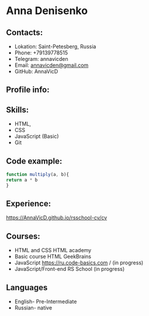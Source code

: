 # Anna Denisenko

## Contacts:
- Lokation: Saint-Petesberg, Russia
- Phone: +79139778515
- Telegram: annavicden
- Email: annavicden@gmail.com
- GitHub: AnnaVicD

## Profile info:

## Skills:
- HTML, 
- CSS
- JavaScript (Basic)
- Git

## Code example:
```js
function multiply(a, b){
return a * b
}
```
## Experience:
https://AnnaVicD.github.io/rsschool-cv/cv

## Courses:
- HTML and CSS HTML academy
- Basic course HTML GeekBrains
- JavaScript  https://ru.code-basics.com / (in progress) 
- JavaScript/Front-end RS School (in progress)

## Languages
- English- Pre-Intermediate
- Russian- native